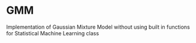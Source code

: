 # GMM
Implementation of Gaussian Mixture Model without using built in functions for Statistical Machine Learning class
